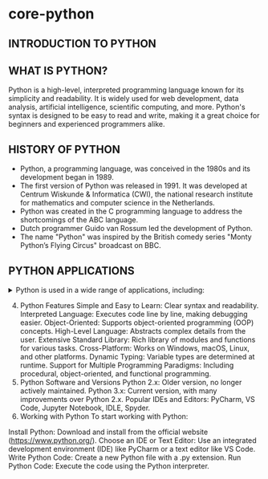 # core-python

## INTRODUCTION TO PYTHON

## WHAT IS PYTHON?
Python is a high-level, interpreted programming language known for its simplicity and readability. It is widely used for web development, data analysis, artificial intelligence, scientific computing, and more. Python's syntax is designed to be easy to read and write, making it a great choice for beginners and experienced programmers alike.

## HISTORY OF PYTHON
- Python, a programming language, was conceived in the 1980s and its development began in 1989. 
- The first version of Python was released in 1991. It was developed at Centrum Wiskunde & Informatica (CWI), the national research institute for mathematics and computer science in the 
  Netherlands. 
- Python was created in the C programming language to address the shortcomings of the ABC language. 
- Dutch programmer Guido van Rossum led the development of Python. 
- The name "Python" was inspired by the British comedy series "Monty Python’s Flying Circus" broadcast on BBC.

## PYTHON APPLICATIONS

<details>
  <summary>Python is used in a wide range of applications, including:</summary>
- Web Development: Frameworks like Django and Flask.

- Data Analysis: Libraries like pandas, NumPy, and Matplotlib.

- Machine Learning and AI: Libraries like TensorFlow, Keras, and Scikit-learn.

- Automation and Scripting: Automating repetitive tasks and writing scripts.

- Scientific Computing: Tools like SciPy and SymPy.

- Software Development: Building software applications.

- Game Development: Libraries like Pygame.
</details>

4. Python Features
Simple and Easy to Learn: Clear syntax and readability.
Interpreted Language: Executes code line by line, making debugging easier.
Object-Oriented: Supports object-oriented programming (OOP) concepts.
High-Level Language: Abstracts complex details from the user.
Extensive Standard Library: Rich library of modules and functions for various tasks.
Cross-Platform: Works on Windows, macOS, Linux, and other platforms.
Dynamic Typing: Variable types are determined at runtime.
Support for Multiple Programming Paradigms: Including procedural, object-oriented, and functional programming.
5. Python Software and Versions
Python 2.x: Older version, no longer actively maintained.
Python 3.x: Current version, with many improvements over Python 2.x.
Popular IDEs and Editors: PyCharm, VS Code, Jupyter Notebook, IDLE, Spyder.
6. Working with Python
To start working with Python:

Install Python: Download and install from the official website (https://www.python.org/).
Choose an IDE or Text Editor: Use an integrated development environment (IDE) like PyCharm or a text editor like VS Code.
Write Python Code: Create a new Python file with a .py extension.
Run Python Code: Execute the code using the Python interpreter.
